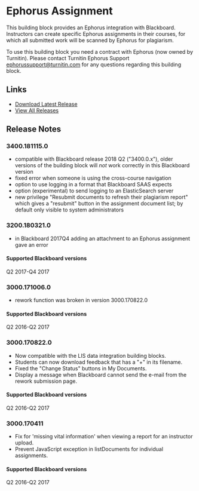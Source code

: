 # Ephorus Assignment
This building block provides an Ephorus integration with Blackboard. Instructors can create specific Ephorus assignments in their courses, for which all submitted work will be scanned by Ephorus for plagiarism.

To use this building block you need a contract with Ephorus (now owned by Turnitin). Please contact 
Turnitin Ephorus Support <ephorussupport@turnitin.com> for any questions regarding this building block.

## Links
- [Download Latest Release](https://github.com/rijksuniversiteit-groningen/b2-EphorusAssignment/releases/latest)
- [View All Releases](https://github.com/rijksuniversiteit-groningen/b2-EphorusAssignment/releases)

## Release Notes

### 3400.181115.0
- compatible with Blackboard release 2018 Q2 ("3400.0.x"), older versions of the building block will _not_ work correctly in this Blackboard version
- fixed error when someone is using the cross-course navigation 
- option to use logging in a format that Blackboard SAAS expects
- option (experimental) to send logging to an ElasticSearch server
- new privilege "Resubmit documents to refresh their plagiarism report" which gives a "resubmit" button in the assignment document list; by default only visible to system administrators

### 3200.180321.0

- in Blackboard 2017Q4 adding an attachment to an Ephorus assignment gave an error

#### Supported Blackboard versions
Q2 2017-Q4 2017


### 3000.171006.0

- rework function was broken in version 3000.170822.0 

#### Supported Blackboard versions
Q2 2016-Q2 2017

### 3000.170822.0

- Now compatible with the LIS data integration building blocks.
- Students can now download feedback that has a "+" in its filename.
- Fixed the "Change Status" buttons in My Documents.
- Display a message when Blackboard cannot send the e-mail from the rework submission page.

#### Supported Blackboard versions
Q2 2016-Q2 2017

### 3000.170411

- Fix for 'missing vital information' when viewing a report for an instructor upload.
- Prevent JavaScript exception in listDocuments for individual assignments.

#### Supported Blackboard versions
Q2 2016-Q2 2017
